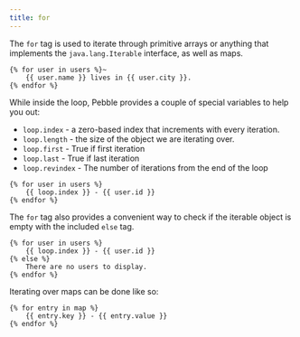 ```yaml
---
title: for
---
```


The `for` tag is used to iterate through primitive arrays or anything that implements the `java.lang.Iterable`
interface, as well as maps.
```twig
{% for user in users %}~
	{{ user.name }} lives in {{ user.city }}.
{% endfor %}
```
While inside the loop, Pebble provides a couple of special variables to help you out:
- `loop.index` - a zero-based index that increments with every iteration.
- `loop.length` - the size of the object we are iterating over.
- `loop.first` - True if first iteration
- `loop.last` - True if last iteration
- `loop.revindex` - The number of iterations from the end of the loop

```twig
{% for user in users %}
	{{ loop.index }} - {{ user.id }}
{% endfor %}
```
The `for` tag also provides a convenient way to check if the iterable object is empty with the included `else` tag.
```twig
{% for user in users %}
	{{ loop.index }} - {{ user.id }}
{% else %}
	There are no users to display.
{% endfor %}
```
Iterating over maps can be done like so:
```twig
{% for entry in map %}
    {{ entry.key }} - {{ entry.value }}
{% endfor %}
```